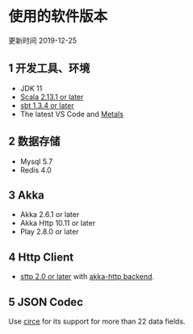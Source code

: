 # 使用的软件版本

更新时间 2019-12-25

## 1 开发工具、环境

- JDK 11
- [Scala 2.13.1 or later](https://www.Scala-lang.org/download/)
- [sbt 1.3.4 or later](https://www.scala-sbt.org/1.x/docs/)
- The latest VS Code and [Metals](https://scalameta.org/metals/docs/editors/vscode.html)

## 2 数据存储

- Mysql 5.7
- Redis 4.0

## 3 Akka

- Akka 2.6.1 or later
- Akka Http 10.11 or later
- Play 2.8.0 or later

## 4 Http Client

- [sttp 2.0 or later](https://sttp.readthedocs.io/en/latest/) with [akka-http backend](https://sttp.readthedocs.io/en/latest/backends/akkahttp.html).

## 5 JSON Codec

Use [circe](https://circe.github.io/circe/) for its support for more than 22 data fields.
